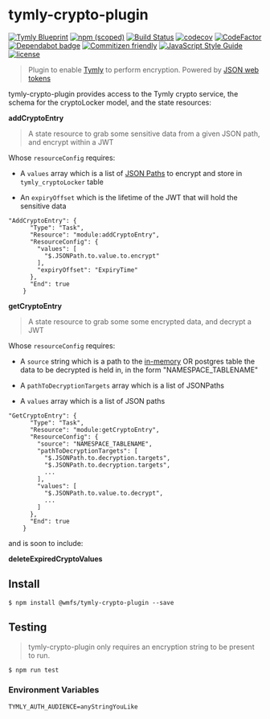 # tymly-crypto-plugin

[![Tymly Blueprint](https://img.shields.io/badge/tymly-blueprint-blue.svg)](https://tymly.io/)
[![npm (scoped)](https://img.shields.io/npm/v/@wmfs/tymly-crypto-plugin.svg)](https://www.npmjs.com/package/@wmfs/tymly-crypto-plugin)
[![Build Status](https://travis-ci.com/wmfs/tymly-crypto-plugin.svg?branch=master)](https://travis-ci.com/wmfs/tymly-crypto-plugin)
[![codecov](https://codecov.io/gh/wmfs/tymly-crypto-plugin/branch/master/graph/badge.svg)](https://codecov.io/gh/wmfs/tymly-crypto-plugin)
[![CodeFactor](https://www.codefactor.io/repository/github/wmfs/tymly-crypto-plugin/badge)](https://www.codefactor.io/repository/github/wmfs/tymly-crypto-plugin)
[![Dependabot badge](https://img.shields.io/badge/Dependabot-active-brightgreen.svg)](https://dependabot.com/)
[![Commitizen friendly](https://img.shields.io/badge/commitizen-friendly-brightgreen.svg)](http://commitizen.github.io/cz-cli/)
[![JavaScript Style Guide](https://img.shields.io/badge/code_style-standard-brightgreen.svg)](https://standardjs.com)
[![license](https://img.shields.io/github/license/mashape/apistatus.svg)](https://github.com/wmfs/tymly-crypto-plugin/blob/master/LICENSE)


> Plugin to enable [Tymly](https://github.com/wmfs/tymly) to perform encryption. Powered by [JSON web tokens](https://www.npmjs.com/package/jsonwebtoken)

tymly-crypto-plugin provides access to the Tymly crypto service, the schema for the cryptoLocker model, and the state resources:

**addCryptoEntry**

> A state resource to grab some sensitive data from a given JSON path, and encrypt within a JWT

Whose ```resourceConfig``` requires:
* A ```values``` array which is a list of [JSON Paths](https://github.com/json-path/JsonPath) to encrypt and store in ```tymly_cryptoLocker``` table

* An ```expiryOffset``` which is the lifetime of the JWT that will hold the sensitive data

```
"AddCryptoEntry": {
      "Type": "Task",
      "Resource": "module:addCryptoEntry",
      "ResourceConfig": {
        "values": [
          "$.JSONPath.to.value.to.encrypt"
        ],
        "expiryOffset": "ExpiryTime"
      },
      "End": true
    }
```



**getCryptoEntry**

> A state resource to grab some some encrypted data, and decrypt a JWT


Whose ```resourceConfig``` requires:
* A ```source``` string which is a path to the [in-memory](https://github.com/wmfs/tymly-core/blob/master/lib/plugin/components/services/storage/Memory-model.js) OR postgres table the data to be decrypted is held in, in the form "NAMESPACE_TABLENAME"

* A ```pathToDecryptionTargets``` array which is a list of JSONPaths

* A ```values``` array which is a list of JSON paths 

```
"GetCryptoEntry": {
      "Type": "Task",
      "Resource": "module:getCryptoEntry",
      "ResourceConfig": {
        "source": "NAMESPACE_TABLENAME",
        "pathToDecryptionTargets": [
          "$.JSONPath.to.decryption.targets",
          "$.JSONPath.to.decryption.targets",
          ...
        ],
        "values": [
          "$.JSONPath.to.value.to.decrypt",
          ...
        ]
      },
      "End": true
    }
```

and is soon to include:

**deleteExpiredCryptoValues**


## <a name="install"></a> Install
```
$ npm install @wmfs/tymly-crypto-plugin --save
```
## <a name="install"></a> Testing

> tymly-crypto-plugin only requires an encryption string to be present to run.

```
$ npm run test
```

### Environment Variables
```TYMLY_AUTH_AUDIENCE=anyStringYouLike```

